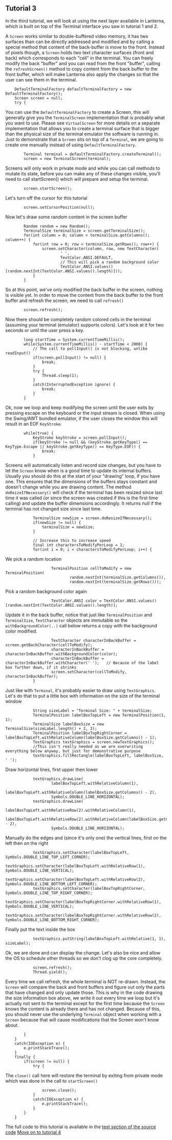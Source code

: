 Tutorial 3
---

In the third tutorial, we will look at using the next layer available in Lanterna, which is built on top of the
Terminal interface you saw in tutorial 1 and 2.

A `Screen` works similar to double-buffered video memory, it has two surfaces than can be directly addressed and
modified and by calling a special method that content of the back-buffer is move to the front. Instead of pixels
though, a `Screen` holds two text character surfaces (front and back) which corresponds to each "cell" in the
terminal. You can freely modify the back "buffer" and you can read from the front "buffer", calling the
`refreshScreen()` method to copy content from the back buffer to the front buffer, which will make Lanterna also
apply the changes so that the user can see them in the terminal.

        DefaultTerminalFactory defaultTerminalFactory = new DefaultTerminalFactory();
        Screen screen = null;
        try {

You can use the `DefaultTerminalFactory` to create a Screen, this will generally give you the `TerminalScreen`
implementation that is probably what you want to use. Please see `VirtualScreen` for more details on a separate
implementation that allows you to create a terminal surface that is bigger than the physical size of the
terminal emulator the software is running in. Just to demonstrate that a `Screen` sits on top of a `Terminal`,
we are going to create one manually instead of using `DefaultTerminalFactory`.

            Terminal terminal = defaultTerminalFactory.createTerminal();
            screen = new TerminalScreen(terminal);

Screens will only work in private mode and while you can call methods to mutate its state, before you can
make any of these changes visible, you'll need to call startScreen() which will prepare and setup the
terminal.

            screen.startScreen();

Let's turn off the cursor for this tutorial

            screen.setCursorPosition(null);

Now let's draw some random content in the screen buffer

            Random random = new Random();
            TerminalSize terminalSize = screen.getTerminalSize();
            for(int column = 0; column < terminalSize.getColumns(); column++) {
                for(int row = 0; row < terminalSize.getRows(); row++) {
                    screen.setCharacter(column, row, new TextCharacter(
                            ' ',
                            TextColor.ANSI.DEFAULT,
                            // This will pick a random background color
                            TextColor.ANSI.values()[random.nextInt(TextColor.ANSI.values().length)]));
                }
            }

So at this point, we've only modified the back buffer in the screen, nothing is visible yet. In order to
move the content from the back buffer to the front buffer and refresh the screen, we need to call `refresh()`

            screen.refresh();

Now there should be completely random colored cells in the terminal (assuming your terminal (emulator)
supports colors). Let's look at it for two seconds or until the user press a key.

            long startTime = System.currentTimeMillis();
            while(System.currentTimeMillis() - startTime < 2000) {
                // The call to pollInput() is not blocking, unlike readInput()
                if(screen.pollInput() != null) {
                    break;
                }
                try {
                    Thread.sleep(1);
                }
                catch(InterruptedException ignore) {
                    break;
                }
            }

Ok, now we loop and keep modifying the screen until the user exits by pressing escape on the keyboard or the
input stream is closed. When using the Swing/AWT bundled emulator, if the user closes the window this will
result in an EOF `KeyStroke`.

            while(true) {
                KeyStroke keyStroke = screen.pollInput();
                if(keyStroke != null && (keyStroke.getKeyType() == KeyType.Escape || keyStroke.getKeyType() == KeyType.EOF)) {
                    break;
                }

Screens will automatically listen and record size changes, but you have to let the `Screen` know when is
a good time to update its internal buffers. Usually you should do this at the start of your "drawing"
loop, if you have one. This ensures that the dimensions of the buffers stays constant and doesn't change
while you are drawing content. The method `doReizeIfNecessary()` will check if the terminal has been
resized since last time it was called (or since the screen was created if this is the first time
calling) and update the buffer dimensions accordingly. It returns null if the terminal has not changed
size since last time.

                TerminalSize newSize = screen.doResizeIfNecessary();
                if(newSize != null) {
                    terminalSize = newSize;
                }

                // Increase this to increase speed
                final int charactersToModifyPerLoop = 1;
                for(int i = 0; i < charactersToModifyPerLoop; i++) {

We pick a random location

                        TerminalPosition cellToModify = new TerminalPosition(
                                random.nextInt(terminalSize.getColumns()),
                                random.nextInt(terminalSize.getRows()));

Pick a random background color again

                        TextColor.ANSI color = TextColor.ANSI.values()[random.nextInt(TextColor.ANSI.values().length)];

Update it in the back buffer, notice that just like `TerminalPosition` and `TerminalSize`, `TextCharacter`
objects are immutable so the `withBackgroundColor(..)` call below returns a copy with the background color
modified.

                        TextCharacter characterInBackBuffer = screen.getBackCharacter(cellToModify);
                        characterInBackBuffer = characterInBackBuffer.withBackgroundColor(color);
                        characterInBackBuffer = characterInBackBuffer.withCharacter(' ');   // Because of the label box further down, if it shrinks
                        screen.setCharacter(cellToModify, characterInBackBuffer);
                }

Just like with `Terminal`, it's probably easier to draw using `TextGraphics`. Let's do that to put a little
box with information on the size of the terminal window

                String sizeLabel = "Terminal Size: " + terminalSize;
                TerminalPosition labelBoxTopLeft = new TerminalPosition(1, 1);
                TerminalSize labelBoxSize = new TerminalSize(sizeLabel.length() + 2, 3);
                TerminalPosition labelBoxTopRightCorner = labelBoxTopLeft.withRelativeColumn(labelBoxSize.getColumns() - 1);
                TextGraphics textGraphics = screen.newTextGraphics();
                //This isn't really needed as we are overwriting everything below anyway, but just for demonstrative purpose
                textGraphics.fillRectangle(labelBoxTopLeft, labelBoxSize, ' ');

Draw horizontal lines, first upper then lower

                textGraphics.drawLine(
                        labelBoxTopLeft.withRelativeColumn(1),
                        labelBoxTopLeft.withRelativeColumn(labelBoxSize.getColumns() - 2),
                        Symbols.DOUBLE_LINE_HORIZONTAL);
                textGraphics.drawLine(
                        labelBoxTopLeft.withRelativeRow(2).withRelativeColumn(1),
                        labelBoxTopLeft.withRelativeRow(2).withRelativeColumn(labelBoxSize.getColumns() - 2),
                        Symbols.DOUBLE_LINE_HORIZONTAL);

Manually do the edges and (since it's only one) the vertical lines, first on the left then on the right

                textGraphics.setCharacter(labelBoxTopLeft, Symbols.DOUBLE_LINE_TOP_LEFT_CORNER);
                textGraphics.setCharacter(labelBoxTopLeft.withRelativeRow(1), Symbols.DOUBLE_LINE_VERTICAL);
                textGraphics.setCharacter(labelBoxTopLeft.withRelativeRow(2), Symbols.DOUBLE_LINE_BOTTOM_LEFT_CORNER);
                textGraphics.setCharacter(labelBoxTopRightCorner, Symbols.DOUBLE_LINE_TOP_RIGHT_CORNER);
                textGraphics.setCharacter(labelBoxTopRightCorner.withRelativeRow(1), Symbols.DOUBLE_LINE_VERTICAL);
                textGraphics.setCharacter(labelBoxTopRightCorner.withRelativeRow(2), Symbols.DOUBLE_LINE_BOTTOM_RIGHT_CORNER);

Finally put the text inside the box

                textGraphics.putString(labelBoxTopLeft.withRelative(1, 1), sizeLabel);

Ok, we are done and can display the change. Let's also be nice and allow the OS to schedule other
threads so we don't clog up the core completely.

                screen.refresh();
                Thread.yield();

Every time we call refresh, the whole terminal is NOT re-drawn. Instead, the `Screen` will compare the
back and front buffers and figure out only the parts that have changed and only update those. This is
why in the code drawing the size information box above, we write it out every time we loop but it's
actually not sent to the terminal except for the first time because the `Screen` knows the content is
already there and has not changed. Because of this, you should never use the underlying `Terminal` object
when working with a `Screen` because that will cause modifications that the Screen won't know about.

            }
        }
        catch(IOException e) {
            e.printStackTrace();
        }
        finally {
            if(screen != null) {
                try {

The `close()` call here will restore the terminal by exiting from private mode which was done in
the call to `startScreen()`

                    screen.close();
                }
                catch(IOException e) {
                    e.printStackTrace();
                }
            }
        }

The full code to this tutorial is available in the [test section of the source code](https://github.com/mabe02/lanterna/blob/master/src/test/java/com/googlecode/lanterna/tutorial/Tutorial03.java)
[Move on to tutorial 4](Tutorial04.md)